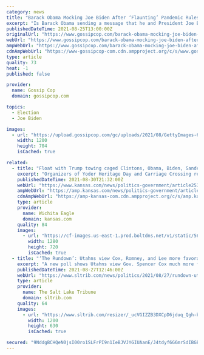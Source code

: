 ```yaml
---
category: news
title: "Barack Obama Mocking Joe Biden After ‘Flaunting’ Pandemic Rules For Party?"
excerpt: "Is Barack Obama sending a message that he and President Joe Biden are no longer friends? One tabloid cover story insists Biden has declared the former"
publishedDateTime: 2021-08-25T13:00:00Z
originalUrl: "https://www.gossipcop.com/barack-obama-mocking-joe-biden-after-flaunting-pandemic-rules-for-party/2571259/"
webUrl: "https://www.gossipcop.com/barack-obama-mocking-joe-biden-after-flaunting-pandemic-rules-for-party/2571259/"
ampWebUrl: "https://www.gossipcop.com/barack-obama-mocking-joe-biden-after-flaunting-pandemic-rules-for-party/2571259/?amp"
cdnAmpWebUrl: "https://www-gossipcop-com.cdn.ampproject.org/c/s/www.gossipcop.com/barack-obama-mocking-joe-biden-after-flaunting-pandemic-rules-for-party/2571259/?amp"
type: article
quality: 73
heat: -1
published: false

provider:
  name: Gossip Cop
  domain: gossipcop.com

topics:
  - Election
  - Joe Biden

images:
  - url: "https://upload.gossipcop.com/gc/uploads/2021/08/GettyImages-632229442.jpg"
    width: 1200
    height: 704
    isCached: true

related:
  - title: "Float with Trump towing caged Clintons, Obama, Biden, Sanders crashes Amish parade"
    excerpt: "Organizers of Yoder Heritage Day and Carriage Crossing restaurant disavow float and claim not to know who was behind it"
    publishedDateTime: 2021-08-30T21:32:00Z
    webUrl: "https://www.kansas.com/news/politics-government/article253851843.html"
    ampWebUrl: "https://amp.kansas.com/news/politics-government/article253851843.html"
    cdnAmpWebUrl: "https://amp-kansas-com.cdn.ampproject.org/c/s/amp.kansas.com/news/politics-government/article253851843.html"
    type: article
    provider:
      name: Wichita Eagle
      domain: kansas.com
    quality: 84
    images:
      - url: "https://cf-images.us-east-1.prod.boltdns.net/v1/static/5615998037001/b4b4d1de-761b-4a6b-9391-e003e5f44b22/7160e791-51b3-4239-8ab8-fa2030ad6e78/1280x720/match/image.jpg"
        width: 1280
        height: 720
        isCached: true
  - title: "‘The Rundown’: Utahns view Cox, Romney, and Lee more favorably than Biden and Trump"
    excerpt: "A new poll shows Utahns view Gov. Spencer Cox much more favorably than Sens. Mitt Romney and Mike Lee. He also gets higher favorability ratings than President Joe Biden and former President Donald Trump."
    publishedDateTime: 2021-08-27T12:46:00Z
    webUrl: "https://www.sltrib.com/news/politics/2021/08/27/rundown-utahns-view-cox/"
    type: article
    provider:
      name: The Salt Lake Tribune
      domain: sltrib.com
    quality: 64
    images:
      - url: "https://www.sltrib.com/resizer/_ucVGIZZB3DXCpD6jduq_Qgh-bE=/1200x630/cloudfront-us-east-1.images.arcpublishing.com/sltrib/D2NAG4FCOBGG3KKMTB5XT3WKVM.jpg"
        width: 1200
        height: 630
        isCached: true

secured: "9NddgBCHQeN0jsI00ro1SLFrPI9n1IeBJVJYGIUAanE/J4tdyf6G6mrSdIBGBRC3pailyBpfxDIhm+2gd7r9BrWnd97QK3BPMBAZNSgwHFReqc1qKOKTn+m8r7pwcc5Cl/H4M1qEEnMZzb1TBYUvtb/Hrjtft9OKroCmTiZshgNR/p6Ye0AGxFZMgUT75pbnGC0UZsBCXknaw4bBnTz3uf+ZZM9LjnIrLErPHyyevD9qvTqsMjZ0y0evhMuonXWuQdoFVGXU6O84ug2HeXn2BiH3U/6iMhF9b+lM7+rBxhVp/e9y4KQ2aAus6UBL/lmyjpwqowmv4fcjEi16FakVz0BStu0uBcwK48JyAMVN+y4=;07BTQi9AYqACcbTXQT8c3Q=="
---
```


